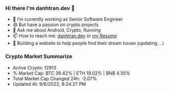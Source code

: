 ### Hi there I'm danhtran.dev 👋

- 🔭 I’m currently working as Senior Software Engineer
- 😄 But have a passion on crypto projects
- 💬 Ask me about Android, Crypto, Running 
- 📫 How to reach me: <a href="https://danhtran.dev" target="_blank">danhtran.dev</a> or <a href="Developer-Resume.pdf" target="_blank">my Resume</a>
- 🌱 Building a website to help people find their dream house (updating ...)

### Crypto Market Summarize
- Active Crypto: 12913
- % Market Cap: BTC 36.42% | ETH 19.02% | BNB 4.35%
- Total Market Cap Changed 24h: -2.07%
- Updated At: 9/6/2022, 6:24:27 PM
